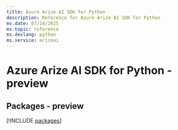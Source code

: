 ```yaml
---
title: Azure Arize AI SDK for Python
description: Reference for Azure Arize AI SDK for Python
ms.date: 07/24/2025
ms.topic: reference
ms.devlang: python
ms.service: arizeai
---
```

# Azure Arize AI SDK for Python - preview
## Packages - preview
[!INCLUDE [packages](arize-ai-index.md)]